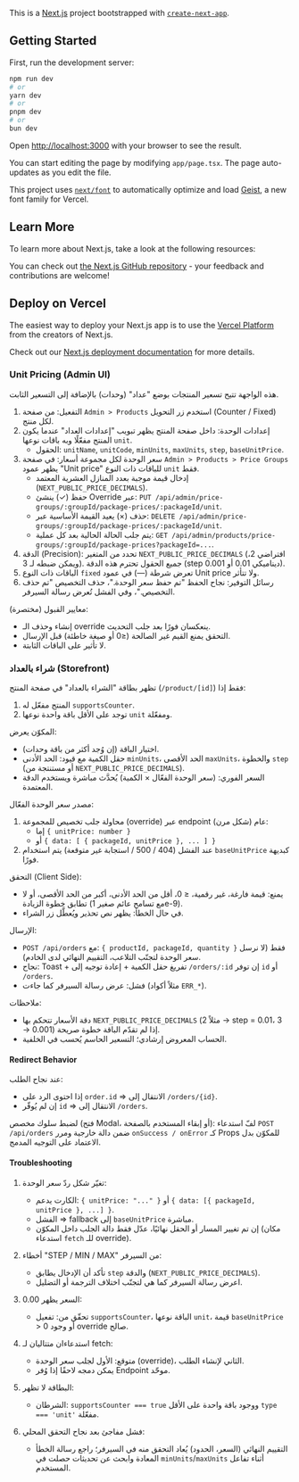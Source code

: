 This is a [Next.js](https://nextjs.org) project bootstrapped with [`create-next-app`](https://nextjs.org/docs/app/api-reference/cli/create-next-app).

## Getting Started

First, run the development server:

```bash
npm run dev
# or
yarn dev
# or
pnpm dev
# or
bun dev
```

Open [http://localhost:3000](http://localhost:3000) with your browser to see the result.

You can start editing the page by modifying `app/page.tsx`. The page auto-updates as you edit the file.

This project uses [`next/font`](https://nextjs.org/docs/app/building-your-application/optimizing/fonts) to automatically optimize and load [Geist](https://vercel.com/font), a new font family for Vercel.

## Learn More

To learn more about Next.js, take a look at the following resources:


You can check out [the Next.js GitHub repository](https://github.com/vercel/next.js) - your feedback and contributions are welcome!

## Deploy on Vercel

The easiest way to deploy your Next.js app is to use the [Vercel Platform](https://vercel.com/new?utm_medium=default-template&filter=next.js&utm_source=create-next-app&utm_campaign=create-next-app-readme) from the creators of Next.js.

Check out our [Next.js deployment documentation](https://nextjs.org/docs/app/building-your-application/deploying) for more details.

### Unit Pricing (Admin UI)

هذه الواجهة تتيح تسعير المنتجات بوضع "عداد" (وحدات) بالإضافة إلى التسعير الثابت.

1. التفعيل: من صفحة `Admin > Products` استخدم زر التحويل (Counter / Fixed) لكل منتج.
2. إعدادات الوحدة: داخل صفحة المنتج يظهر تبويب "إعدادات العداد" عندما يكون المنتج مفعّلًا وبه باقات نوعها `unit`.
	- الحقول: `unitName`, `unitCode`, `minUnits`, `maxUnits`, `step`, `baseUnitPrice`.
3. سعر الوحدة لكل مجموعة أسعار: في صفحة `Admin > Products > Price Groups` يظهر عمود "Unit price" للباقات ذات النوع `unit` فقط.
	- إدخال قيمة موجبة بعدد المنازل العشرية المعتمد (`NEXT_PUBLIC_PRICE_DECIMALS`).
	- حفظ (✓) ينشئ Override عبر: `PUT /api/admin/price-groups/:groupId/package-prices/:packageId/unit`.
	- حذف (×) يعيد القيمة الأساسية عبر: `DELETE /api/admin/price-groups/:groupId/package-prices/:packageId/unit`.
	- يتم جلب الحالة الحالية بعد كل عملية: `GET /api/admin/products/price-groups/:groupId/package-prices?packageId=...`.
4. الدقة (Precision): تحدد من المتغير `NEXT_PUBLIC_PRICE_DECIMALS` (افتراضي 2، ويمكن ضبطه لـ 3). جميع الحقول تحترم هذه الدقة (step ديناميكي 0.01 أو 0.001).
5. الباقات ذات النوع `fixed` تعرض شرطة (—) في عمود Unit price ولا تتأثر.
6. رسائل التوفير: نجاح الحفظ "تم حفظ سعر الوحدة."، حذف التخصيص "تم حذف التخصيص."، وفي الفشل تُعرض رسالة السيرفر.

معايير القبول (مختصرة):
- إنشاء وحذف الـ override ينعكسان فورًا بعد جلب التحديث.
- التحقق يمنع القيم غير الصالحة (≤0 أو صيغة خاطئة) قبل الإرسال.
- لا تأثير على الباقات الثابتة.

### شراء بالعداد (Storefront)

تظهر بطاقة "الشراء بالعداد" في صفحة المنتج (`/product/[id]`) فقط إذا:
1. المنتج مفعّل له `supportsCounter`.
2. توجد على الأقل باقة واحدة نوعها `unit` ومفعّلة.

المكوّن يعرض:
- اختيار الباقة (إن وُجد أكثر من باقة وحدات).
- حقل الكمية مع قيود: الحد الأدنى `minUnits`، الحد الأقصى `maxUnits`، والخطوة `step` (أو مستنتجة من `NEXT_PUBLIC_PRICE_DECIMALS`).
- السعر الفوري: (سعر الوحدة الفعّال × الكمية) يُحدَّث مباشرة ويستخدم الدقة المعتمدة.

مصدر سعر الوحدة الفعّال:
1. محاولة جلب تخصيص للمجموعة (override) عبر endpoint عام (شكل مرن):
	- إما `{ unitPrice: number }`
	- أو `{ data: [ { packageId, unitPrice }, ... ] }`
2. عند الفشل (404 / 500 / استجابة غير متوقعة) يتم استخدام `baseUnitPrice` كبديهة فورًا.

التحقق (Client Side):
- يمنع: قيمة فارغة، غير رقمية، ≤ 0، أقل من الحد الأدنى، أكبر من الحد الأقصى، أو لا تطابق خطوة الزيادة (مع تسامح عائم صغير 1e-9).
- في حال الخطأ: يظهر نص تحذير ويُعطَّل زر الشراء.

الإرسال:
- `POST /api/orders` مع: `{ productId, packageId, quantity }` فقط (لا نرسل سعر الوحدة لتجنّب التلاعب، التقييم النهائي لدى الخادم).
- نجاح: Toast + تفريغ حقل الكمية + إعادة توجيه إلى `/orders/:id` إن توفر `id` أو `/orders`.
- فشل: عرض رسالة السيرفر كما جاءت (مثلاً أكواد `ERR_*`).

ملاحظات:
- دقة الأسعار تتحكم بها `NEXT_PUBLIC_PRICE_DECIMALS` (مثلاً 2 → step = 0.01، 3 → 0.001) إذا لم تقدّم الباقة خطوة صريحة.
- الحساب المعروض إرشادي؛ التسعير الحاسم يُحسب في الخلفية.

#### Redirect Behavior

عند نجاح الطلب:
- إذا احتوى الرد على `order.id` ⇒ الانتقال إلى `/orders/{id}`.
- إن لم يُوفّر `id` ⇒ الانتقال إلى `/orders`.

لضبط سلوك مخصص (فتح Modal، أو إبقاء المستخدم بالصفحة): لفّ استدعاء `POST /api/orders` ضمن دالة خارجية ومرر `onSuccess / onError` كـ Props للمكوّن بدل الاعتماد على التوجيه المدمج.

#### Troubleshooting

1. تغيّر شكل ردّ سعر الوحدة:
	- الكارت يدعم: `{ unitPrice: "..." }` أو `{ data: [{ packageId, unitPrice }, ...] }`.
	- الفشل ⇒ fallback إلى `baseUnitPrice` مباشرة.
	- إن تم تغيير المسار أو الحقل نهائيًا، عدّل فقط دالة الجلب داخل المكوّن (مكان استدعاء `fetch` للـ override).

2. أخطاء "STEP / MIN / MAX" من السيرفر:
	- تأكد أن الإدخال يطابق `step` والدقة (`NEXT_PUBLIC_PRICE_DECIMALS`).
	- اعرض رسالة السيرفر كما هي لتجنّب اختلاف الترجمة أو التضليل.

3. السعر يظهر 0.00:
	- تحقّق من: تفعيل `supportsCounter`، الباقة نوعها `unit`، قيمة `baseUnitPrice` > 0 أو وجود override صالح.

4. استدعاءان متتاليان لـ fetch:
	- متوقع: الأول لجلب سعر الوحدة (override)، الثاني لإنشاء الطلب.
	- يمكن دمجه لاحقًا إذا وُفر Endpoint موحّد.

5. البطاقة لا تظهر:
	- الشرطان: `supportsCounter === true` ووجود باقة واحدة على الأقل `type === 'unit'` مفعّلة.

6. فشل مفاجئ بعد نجاح التحقق المحلي:
	- التقييم النهائي (السعر، الحدود) يُعاد التحقق منه في السيرفر؛ راجع رسالة الخطأ المعادة وابحث عن تحديثات حصلت في `minUnits`/`maxUnits` أثناء تفاعل المستخدم.


